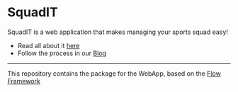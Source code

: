 # SquadIT
SquadIT is a web application that makes managing your sports squad easy!

+ Read all about it [here](http://squadit.jan-sl.de/)
+ Follow the process in our [Blog](http://squadit.jan-sl.de/blog/)

---

This repository contains the package for the WebApp, based on the [Flow Framework](https://flow.neos.io)
